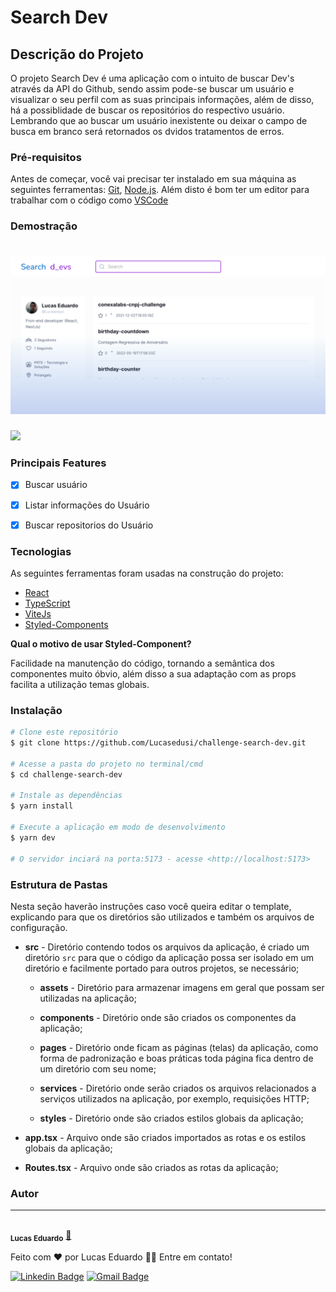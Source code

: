 # Search Dev

## Descrição do Projeto

<p align="left">O projeto Search Dev é uma aplicação com o intuito de buscar Dev's através da API do Github, sendo assim pode-se buscar um usuário e visualizar o seu perfil com as suas principais informações, além de disso, há a possiblidade de buscar os repositórios do respectivo usuário.<br /> Lembrando que ao buscar um usuário inexistente ou deixar o campo de busca em branco será retornados os dvidos tratamentos de erros.  </p>


### Pré-requisitos

Antes de começar, você vai precisar ter instalado em sua máquina as seguintes ferramentas:
[Git](https://git-scm.com), [Node.js](https://nodejs.org/en/).
Além disto é bom ter um editor para trabalhar com o código como [VSCode](https://code.visualstudio.com/)


### Demostração

<h1 align="center">
  <img alt="SearchDev" title="#SearchDev" src="./src/assets/img-demonstracao.png" />
</h1>

<a href="https://search-dev-challenge.netlify.app/" target="_blank">
<img src="https://user-images.githubusercontent.com/71772559/178192066-d52e0cf7-906e-4baa-80f3-4b49dde153c0.png" />
</a>


### Principais Features

- [x] Buscar usuário
- [x] Listar informações do Usuário
- [x] Buscar repositorios do Usuário


### Tecnologias

As seguintes ferramentas foram usadas na construção do projeto:

- [React](https://pt-br.reactjs.org/)
- [TypeScript](https://www.typescriptlang.org/)
- [ViteJs](https://vitejs.dev/guide/)
- [Styled-Components](https://styled-components.com/)

<strong>Qual o motivo de usar Styled-Component?</strong>

Facilidade na manutenção do código, tornando a semântica dos componentes muito óbvio, além disso a sua adaptação com as props facilita a utilização temas globais.


### Instalação

```bash
# Clone este repositório
$ git clone https://github.com/Lucasedusi/challenge-search-dev.git

# Acesse a pasta do projeto no terminal/cmd
$ cd challenge-search-dev

# Instale as dependências
$ yarn install

# Execute a aplicação em modo de desenvolvimento
$ yarn dev

# O servidor inciará na porta:5173 - acesse <http://localhost:5173>
```

### Estrutura de Pastas

Nesta seção haverão instruções caso você queira editar o template, explicando para que os diretórios são utilizados e também os arquivos de configuração.

- **src** - Diretório contendo todos os arquivos da aplicação, é criado um diretório `src` para que o código da aplicação possa ser isolado em um diretório e facilmente portado para outros projetos, se necessário;

  - **assets** - Diretório para armazenar imagens em geral que possam ser utilizadas na aplicação;

  - **components** - Diretório onde são criados os componentes da aplicação;

  - **pages** - Diretório onde ficam as páginas (telas) da aplicação, como forma de padronização e boas práticas toda página fica dentro de um diretório com seu nome;

  - **services** - Diretório onde serão criados os arquivos relacionados a serviços utilizados na aplicação, por exemplo, requisições HTTP;

  - **styles** - Diretório onde são criados estilos globais da aplicação;

- **app.tsx** - Arquivo onde são criados importados as rotas e os estilos globais da aplicação;

- **Routes.tsx** - Arquivo onde são criados as rotas da aplicação;



### Autor
---

 <img style="border-radius: 50%;" src="https://avatars.githubusercontent.com/u/33089713?v=4" width="100px;" alt=""/>
 <br />
 <sub><b>Lucas Eduardo</b></sub></a> <a href="https://www.linkedin.com/in/lucas-eduardo-pereira-andrade-8224751b2/" title="">🚀</a>


Feito com ❤️ por Lucas Eduardo 👋🏽 Entre em contato!

[![Linkedin Badge](https://img.shields.io/badge/-Lucas-blue?style=flat-square&logo=Linkedin&logoColor=white&link=https://www.linkedin.com/in/lucas-eduardo-pereira-andrade-8224751b2/)](https://www.linkedin.com/in/lucas-eduardo-pereira-andrade-8224751b2/)
[![Gmail Badge](https://img.shields.io/badge/-lucaseduardodev@gmail.com-c14438?style=flat-square&logo=Gmail&logoColor=white&link=mailto:lucaseduardodev@gmail.com)](mailto:lucaseduardodev@gmail.com)
